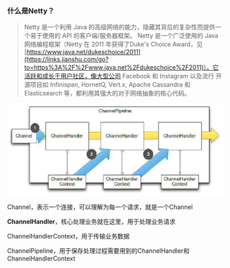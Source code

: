 ### 什么是Netty？

> Netty 是一个利用 Java 的高级网络的能力，隐藏其背后的复杂性而提供一个易于使用的 API 的客户端/服务器框架。
>  Netty 是一个广泛使用的 Java 网络编程框架（Netty 在 2011 年获得了Duke's Choice Award，见[https://www.java.net/dukeschoice/2011](https://links.jianshu.com/go?to=https%3A%2F%2Fwww.java.net%2Fdukeschoice%2F2011)）。它活跃和成长于用户社区，像大型公司 Facebook 和 Instagram 以及流行 开源项目如 Infinispan, HornetQ, Vert.x, Apache Cassandra 和 Elasticsearch 等，都利用其强大的对于网络抽象的核心代码。





![Netty](Netty简介.assets/Netty.jpg)

Channel，表示一个连接，可以理解为每一个请求，就是一个Channel

**ChannelHandler**，核心处理业务就在这里，用于处理业务请求

ChannelHandlerContext，用于传输业务数据

ChannelPipeline，用于保存处理过程需要用到的ChannelHandler和ChannelHandlerContext

 